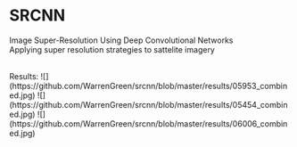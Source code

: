 # SRCNN
Image Super-Resolution Using Deep Convolutional Networks
<br />
Applying super resolution strategies to sattelite imagery

<br />
Results: 
![](https://github.com/WarrenGreen/srcnn/blob/master/results/05953_combined.jpg)
![](https://github.com/WarrenGreen/srcnn/blob/master/results/05454_combined.jpg)
![](https://github.com/WarrenGreen/srcnn/blob/master/results/06006_combined.jpg)
